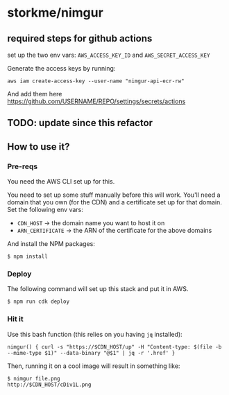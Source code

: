 # storkme/nimgur

## required steps for github actions

set up the two env vars: `AWS_ACCESS_KEY_ID` and `AWS_SECRET_ACCESS_KEY`

Generate the access keys by running: 
```shell
aws iam create-access-key --user-name "nimgur-api-ecr-rw"
```

And add them here https://github.com/USERNAME/REPO/settings/secrets/actions

## TODO: update since this refactor

## How to use it?

### Pre-reqs

You need the AWS CLI set up for this.

You need to set up some stuff manually before this will work. You'll need a domain that you own (for the CDN) and a certificate set up for that domain. Set the following env vars:
* `CDN_HOST` → the domain name you want to host it on 
* `ARN_CERTIFICATE` → the ARN of the certificate for the above domains

And install the NPM packages:
```shell
$ npm install
```

### Deploy

The following command will set up this stack and put it in AWS.

```shell
$ npm run cdk deploy
```

### Hit it

Use this bash function (this relies on you having `jq` installed):
```shell
nimgur() { curl -s "https://$CDN_HOST/up" -H "Content-type: $(file -b --mime-type $1)" --data-binary "@$1" | jq -r '.href' }
```

Then, running it on a cool image will result in something like:

```shell
$ nimgur file.png
http://$CDN_HOST/cDiv1L.png
```
